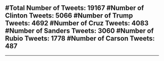 #Total Number of Tweets: 19167 
#Number of Clinton Tweets: 5066
#Number of Trump Tweets: 4692
#Number of Cruz Tweets: 4083
#Number of Sanders Tweets: 3060
#Number of Rubio Tweets: 1778
#Number of Carson Tweets: 487
---
---
